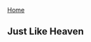 [Home](README.md)
## Just Like Heaven

<!-- paste the below just before the </head> tag -->
<script type="module" src="https://mixthat.co/js/bundled/mixthat-player/dist/module.js"></script>
<style>
:root {
  --stemplayer-js-controls-background-color: #232323;
}
</style>
<!-- Paste the below in the HTML document where you would like the player to appear -->
<mixthat-player controls="" src="https://mixthat.co/api/tracks/6da853b9-3bf3-40e2-bcc4-d346b2128c28/stream?authToken=eyJhbGciOiJIUzI1NiIsInR5cCI6IkpXVCJ9.eyJ0b2tlbnV1aWQiOiIwMjM3YWI1Ny04MzFmLTRkYmEtOGU2Ny02Yzc2NDQ3YzM2OTUiLCJvd25lcklkIjoidXMtZWFzdC0xOmE2YWY0M2NkLTNlMDgtY2U1YS1kNmE2LWMzOWM2ODBjNTA4OSIsImFjbDp0cmFjazpzdHJlYW0iOnRydWUsImlhdCI6MTcyMDc5OTUzMywiYXVkIjoiaHR0cHM6Ly9taXh0aGF0LmNvIiwiaXNzIjoiaHR0cHM6Ly9taXh0aGF0LmNvIiwic3ViIjoiNmRhODUzYjktM2JmMy00MGUyLWJjYzQtZDM0NmIyMTI4YzI4In0.hBXebMSOT8tEVreolbU2jJx5-pM7JMjCEr0c7YdEGHM"></mixthat-player>
